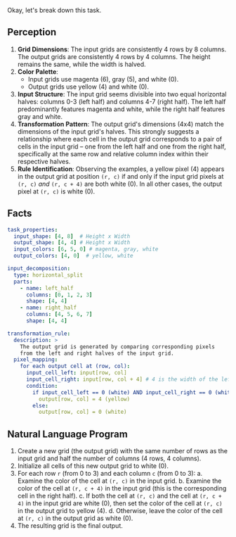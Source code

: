 Okay, let's break down this task.

## Perception

1.  **Grid Dimensions**: The input grids are consistently 4 rows by 8 columns. The output grids are consistently 4 rows by 4 columns. The height remains the same, while the width is halved.
2.  **Color Palette**:
    *   Input grids use magenta (6), gray (5), and white (0).
    *   Output grids use yellow (4) and white (0).
3.  **Input Structure**: The input grid seems divisible into two equal horizontal halves: columns 0-3 (left half) and columns 4-7 (right half). The left half predominantly features magenta and white, while the right half features gray and white.
4.  **Transformation Pattern**: The output grid's dimensions (4x4) match the dimensions of the input grid's halves. This strongly suggests a relationship where each cell in the output grid corresponds to a pair of cells in the input grid – one from the left half and one from the right half, specifically at the same row and relative column index within their respective halves.
5.  **Rule Identification**: Observing the examples, a yellow pixel (4) appears in the output grid at position `(r, c)` if and only if the input grid pixels at `(r, c)` *and* `(r, c + 4)` are both white (0). In all other cases, the output pixel at `(r, c)` is white (0).

## Facts


```yaml
task_properties:
  input_shape: [4, 8]  # Height x Width
  output_shape: [4, 4] # Height x Width
  input_colors: [6, 5, 0] # magenta, gray, white
  output_colors: [4, 0]  # yellow, white

input_decomposition:
  type: horizontal_split
  parts:
    - name: left_half
      columns: [0, 1, 2, 3]
      shape: [4, 4]
    - name: right_half
      columns: [4, 5, 6, 7]
      shape: [4, 4]

transformation_rule:
  description: >
    The output grid is generated by comparing corresponding pixels
    from the left and right halves of the input grid.
  pixel_mapping:
    for each output cell at (row, col):
      input_cell_left: input[row, col]
      input_cell_right: input[row, col + 4] # 4 is the width of the left_half
      condition:
        if input_cell_left == 0 (white) AND input_cell_right == 0 (white):
          output[row, col] = 4 (yellow)
        else:
          output[row, col] = 0 (white)
```


## Natural Language Program

1.  Create a new grid (the output grid) with the same number of rows as the input grid and half the number of columns (4 rows, 4 columns).
2.  Initialize all cells of this new output grid to white (0).
3.  For each row `r` (from 0 to 3) and each column `c` (from 0 to 3):
    a.  Examine the color of the cell at `(r, c)` in the input grid.
    b.  Examine the color of the cell at `(r, c + 4)` in the input grid (this is the corresponding cell in the right half).
    c.  If both the cell at `(r, c)` and the cell at `(r, c + 4)` in the input grid are white (0), then set the color of the cell at `(r, c)` in the output grid to yellow (4).
    d.  Otherwise, leave the color of the cell at `(r, c)` in the output grid as white (0).
4.  The resulting grid is the final output.
